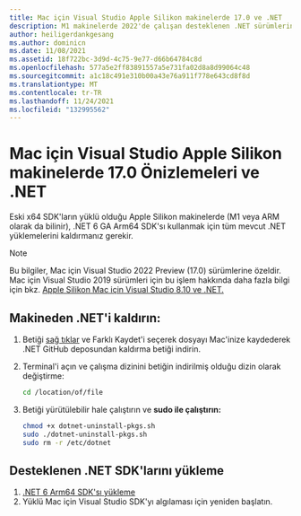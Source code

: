 ```yaml
---
title: Mac için Visual Studio Apple Silikon makinelerde 17.0 ve .NET
description: M1 makinelerde 2022'de çalışan desteklenen .NET sürümlerini alma adımları.
author: heiligerdankgesang
ms.author: dominicn
ms.date: 11/08/2021
ms.assetid: 18f722bc-3d9d-4c75-9e77-d66b64784c8d
ms.openlocfilehash: 577a5e2ff83891557a5e731fa02d8a8d99064c48
ms.sourcegitcommit: a1c18c491e310b00a43e76a911f778e643cd8f8d
ms.translationtype: MT
ms.contentlocale: tr-TR
ms.lasthandoff: 11/24/2021
ms.locfileid: "132995562"
---
```

# <a name="visual-studio-for-mac-170-previews-and-net-on-apple-silicon-machines"></a>Mac için Visual Studio Apple Silikon makinelerde 17.0 Önizlemeleri ve .NET

Eski x64 SDK'ların yüklü olduğu Apple Silikon makinelerde (M1 veya ARM olarak da bilinir), .NET 6 GA Arm64 SDK'sı kullanmak için tüm mevcut .NET yüklemelerini kaldırmanız gerekir.  

> [!NOTE]
> Bu bilgiler, Mac için Visual Studio 2022 Preview (17.0) sürümlerine özeldir. Mac için Visual Studio 2019 sürümleri için bu işlem hakkında daha fazla bilgi için bkz. [Apple Silikon Mac için Visual Studio 8.10 ve .NET.](/visualstudio/mac/uninstall-net-2019)

## <a name="uninstall-net-from-your-machine"></a>Makineden .NET'i kaldırın: 

1. Betiği [sağ tıklar](https://github.com/dotnet/sdk/blob/main/scripts/obtain/uninstall/dotnet-uninstall-pkgs.sh) ve Farklı Kaydet'i seçerek dosyayı Mac'inize kaydederek .NET GitHub deposundan kaldırma betiği indirin. 
2. Terminal'i açın ve çalışma dizinini betiğin indirilmiş olduğu dizin olarak değiştirme:
 
    ```bash
    cd /location/of/file
    ```
3. Betiği yürütülebilir hale çalıştırın ve **sudo ile çalıştırın:**

    ```bash
    chmod +x dotnet-uninstall-pkgs.sh 
    sudo ./dotnet-uninstall-pkgs.sh
    sudo rm -r /etc/dotnet
    ```  

## <a name="install-supported-net-sdks"></a>Desteklenen .NET SDK'larını yükleme

1. [.NET 6 Arm64 SDK'sı yükleme](https://download.visualstudio.microsoft.com/download/pr/ed60d37e-7842-4fc2-8250-2bd66073d79e/725d486e04d27e45d2b41c687dc35f49/dotnet-sdk-6.0.100-osx-arm64.pkg)
2. Yüklü Mac için Visual Studio SDK'yı algılaması için yeniden başlatın. 
